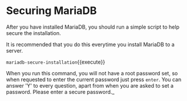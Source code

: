 # Securing MariaDB

After you have installed MariaDB, you should run a simple script to help secure the installation.

It is recommended that you do this everytime you install MariaDB to a server.

`mariadb-secure-installation`{{execute}}

When you run this command, you will not have a root password set, so when requested to enter the current password just press `enter`. You can answer 'Y' to every question, apart from when you are asked to set a password. Please enter a secure password._
